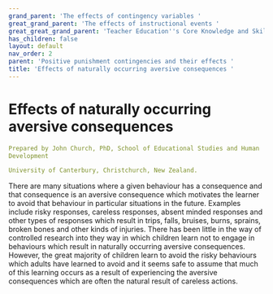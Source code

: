 ```yaml
---
grand_parent: 'The effects of contingency variables '
great_grand_parent: 'The effects of instructional events '
great_great_grand_parent: 'Teacher Education''s Core Knowledge and Skills.'
has_children: false
layout: default
nav_order: 2
parent: 'Positive punishment contingencies and their effects '
title: 'Effects of naturally occurring aversive consequences '
---
```

# Effects of naturally occurring aversive consequences


```yaml
Prepared by John Church, PhD, School of Educational Studies and Human
Development

University of Canterbury, Christchurch, New Zealand.
```


There are many situations where a given behaviour has a consequence and
that consequence is an aversive consequence which motivates the learner
to avoid that behaviour in particular situations in the future. Examples
include risky responses, careless responses, absent minded responses and
other types of responses which result in trips, falls, bruises, burns,
sprains, broken bones and other kinds of injuries. There has been little
in the way of controlled research into they way in which children learn
not to engage in behaviours which result in naturally occurring aversive
consequences. However, the great majority of children learn to avoid the
risky behaviours which adults have learned to avoid and it seems safe to
assume that much of this learning occurs as a result of experiencing the
aversive consequences which are often the natural result of careless
actions.
